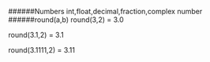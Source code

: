######Numbers
int,float,decimal,fraction,complex number
######round(a,b)
round(3,2) = 3.0

round(3.1,2) = 3.1

round(3.1111,2) = 3.11
